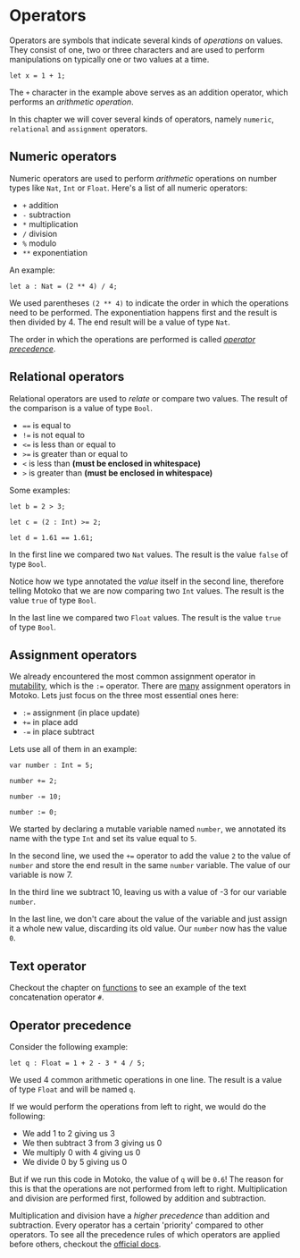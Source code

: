 # Operators
Operators are symbols that indicate several kinds of *operations* on values. They consist of one, two or three characters and are used to perform manipulations on typically one or two values at a time.

```motoko
let x = 1 + 1; 
```

The `+` character in the example above serves as an addition operator, which performs an *arithmetic operation*. 

In this chapter we will cover several kinds of operators, namely `numeric`, `relational` and `assignment` operators. 

## Numeric operators
Numeric operators are used to perform *arithmetic* operations on number types like `Nat`, `Int` or `Float`. Here's a list of all numeric operators:

- `+`   addition
- `-`   subtraction
- `*`   multiplication
- `/`   division
- `%`   modulo
- `**`  exponentiation

An example:

```motoko
let a : Nat = (2 ** 4) / 4; 
```

We used parentheses `(2 ** 4)` to indicate the order in which the operations need to be performed. The exponentiation happens first and the result is then divided by 4. The end result will be a value of type `Nat`.

The order in which the operations are performed is called *[operator precedence](#operator-precedence)*. 

## Relational operators
Relational operators are used to *relate* or compare two values. The result of the comparison is a value of type `Bool`.

- `==`  is equal to
- `!=`  is not equal to
- `<=`	is less than or equal to
- `>=`	is greater than or equal to
- `<`	is less than **(must be enclosed in whitespace)**
- `>`	is greater than **(must be enclosed in whitespace)**

Some examples:

```motoko
let b = 2 > 3;

let c = (2 : Int) >= 2;

let d = 1.61 == 1.61;
```

In the first line we compared two `Nat` values. The result is the value `false` of type `Bool`.

Notice how we type annotated the *value* itself in the second line, therefore telling Motoko that we are now comparing two `Int` values. The result is the value `true` of type `Bool`.  

In the last line we compared two `Float` values. The result is the value `true` of type `Bool`.

## Assignment operators

We already encountered the most common assignment operator in [mutability](mutability.html), which is the `:=` operator. There are [many](https://internetcomputer.org/docs/current/developer-docs/build/cdks/motoko-dfinity/language-manual#assignment-operators) assignment operators in Motoko. Lets just focus on the three most essential ones here:

- `:=`	assignment (in place update)
- `+=`	in place add
- `-=`  in place subtract

Lets use all of them in an example:

```motoko
var number : Int = 5;

number += 2;

number -= 10;

number := 0;
```

We started by declaring a mutable variable named `number`, we annotated its name with the type `Int` and set its value equal to `5`.

In the second line, we used the `+=` operator to add the value `2` to the value of `number` and store the end result in the same `number` variable. The value of our variable is now 7. 

In the third line we subtract 10, leaving us with a value of -3 for our variable `number`. 

In the last line, we don't care about the value of the variable and just assign it a whole new value, discarding its old value. Our `number` now has the value `0`.

## Text operator
Checkout the chapter on [functions](functions.html) to see an example of the text concatenation operator `#`.

## Operator precedence
Consider the following example:

```motoko
let q : Float = 1 + 2 - 3 * 4 / 5;
```

We used 4 common arithmetic operations in one line. The result is a value of type `Float` and will be named `q`.

If we would perform the operations from left to right, we would do the following: 
- We add 1 to 2 giving us 3
- We then subtract 3 from 3 giving us 0
- We multiply 0 with 4 giving us 0
- We divide 0 by 5 giving us 0

But if we run this code in Motoko, the value of `q` will be `0.6`! The reason for this is that the operations are not performed from left to right. Multiplication and division are performed first, followed by addition and subtraction. 

Multiplication and division have a *higher precedence* than addition and subtraction. Every operator has a certain 'priority' compared to other operators. To see all the precedence rules of which operators are applied before others, checkout the [official docs](https://internetcomputer.org/docs/current/developer-docs/build/cdks/motoko-dfinity/language-manual#operator-and-keyword-precedence).   


